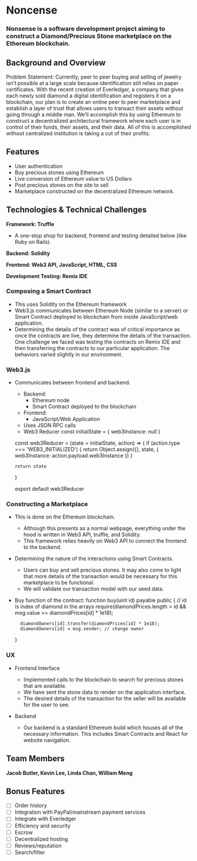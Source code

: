# Noncense

### Nonsense is a software development project aiming to construct a Diamond/Precious Stone marketplace on the Ethereum blockchain.

## Background and Overview

Problem Statement: Currently, peer to peer buying and selling of jewelry isn’t possible at a large scale because identification still relies on paper certificates. With the recent creation of Everledger, a company that gives each newly sold diamond a digital identification and registers it on a blockchain, our plan is to create an online peer to peer marketplace and establish a layer of trust that allows users to transact their assets without going through a middle man. We’ll accomplish this by using Ethereum to construct a decentralized architectural framework where each user is in control of their funds, their assets, and their data.  All of this is accomplished without centralized institution is taking a cut of their profits.  

## Features
* User authentication
* Buy precious stones using Ethereum
* Live conversion of Ethereum value to US Dollars
* Post precious stones on the site to sell
* Marketplace constructed on the decentralized Ethereum network.

## Technologies & Technical Challenges

**Framework: Truffle**
* A one-stop shop for backend, frontend and testing detailed below (like Ruby on Rails).

**Backend: Solidity**

**Frontend: Web3 API, JavaScript, HTML, CSS**

**Development Testing: Remix IDE**

### Composing a Smart Contract
* This uses Solidity on the Ethereum framework
* Web3.js communicates between Ethereum Node (similar to a server) or Smart Contract deployed to blockchain from inside JavaScript/web application.
* Determining the details of the contract was of critical importance as once the contracts are live, they determine the details of the transaction. One challenge we faced was testing the contracts on Remix IDE and then transferring the contracts to our particular application.  The behaviors varied slightly in our environment.

### Web3.js
* Communicates between frontend and backend.
    * Backend:
        * Ethereum node
        * Smart Contract deployed to the blockchain
    * Frontend:
        * JavaScript/Web Application
    * Uses JSON RPC calls
    * Web3 Reducer
    const initialState = {
      web3Instance: null
    }

    const web3Reducer = (state = initialState, action) => {
      if (action.type === 'WEB3_INITIALIZED')
      {
        return Object.assign({}, state, {
          web3Instance: action.payload.web3Instance
        })
      }

      return state
    }

    export default web3Reducer

### Constructing a Marketplace
* This is done on the Ethereum blockchain.
    * Although this presents as a normal webpage, everything under the hood is written in Web3 API, truffle, and Solidity.
    * This framework relies heavily on Web3 API to connect the frontend to the backend.

* Determining the nature of the interactions using Smart Contracts.
    * Users can buy and sell precious stones. It may also come to light that more details of the transaction would be necessary for this marketplace to be functional.
    * We will validate our transaction model with our seed data.

* Buy function of the contract:
    function buy(uint id) payable public {
        // id is index of diamond in the arrays
        require(diamondPrices.length > id &&
            msg.value >= diamondPrices[id] * 1e18);

        diamondOwners[id].transfer(diamondPrices[id] * 1e18);
        diamondOwners[id] = msg.sender; // change owner
    }

### UX
* Frontend Interface
    * Implemented calls to the blockchain to search for precious stones that are available.
    * We have sent the stone data to render on the application interface.
    * The desired details of the transaction for the seller will be available for the user to see.

* Backend
    * Our backend is a standard Ethereum build which houses all of the necessary information.  This includes Smart Contracts and React for website navigation.

## Team Members

**Jacob Butler, Kevin Lee, Linda Chan, William Meng**

## Bonus Features

- [ ] Order history
- [ ] Integration with PayPal/mainstream payment services
- [ ] Integrate with Everledger
- [ ] Efficiency and security
- [ ] Escrow
- [ ] Decentralized hosting
- [ ] Reviews/reputation
- [ ] Search/filter
